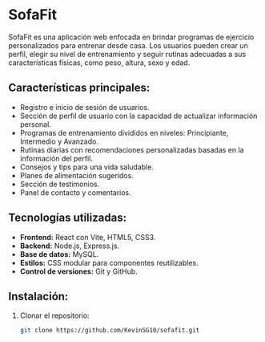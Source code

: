 # SofaFit

SofaFit es una aplicación web enfocada en brindar programas de ejercicio personalizados para entrenar desde casa. Los usuarios pueden crear un perfil, elegir su nivel de entrenamiento y seguir rutinas adecuadas a sus características físicas, como peso, altura, sexo y edad.

## Características principales:
- Registro e inicio de sesión de usuarios.
- Sección de perfil de usuario con la capacidad de actualizar información personal.
- Programas de entrenamiento divididos en niveles: Principiante, Intermedio y Avanzado.
- Rutinas diarias con recomendaciones personalizadas basadas en la información del perfil.
- Consejos y tips para una vida saludable.
- Planes de alimentación sugeridos.
- Sección de testimonios.
- Panel de contacto y comentarios.

## Tecnologías utilizadas:
- **Frontend:** React con Vite, HTML5, CSS3.
- **Backend:** Node.js, Express.js.
- **Base de datos:** MySQL.
- **Estilos:** CSS modular para componentes reutilizables.
- **Control de versiones:** Git y GitHub.

## Instalación:

1. Clonar el repositorio:
   ```bash
   git clone https://github.com/KevinSG10/sofafit.git

















